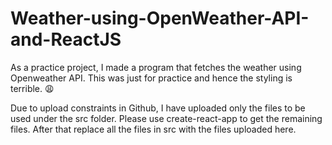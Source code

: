 # Weather-using-OpenWeather-API-and-ReactJS
As a practice project, I made a program that fetches the weather using Openweather API. This was just for practice and hence the styling is terrible. 😩

Due to upload constraints in Github, I have uploaded only the files to be used under the src folder. Please use create-react-app to get the remaining files. 
After that replace all the files in src with the files uploaded here.
